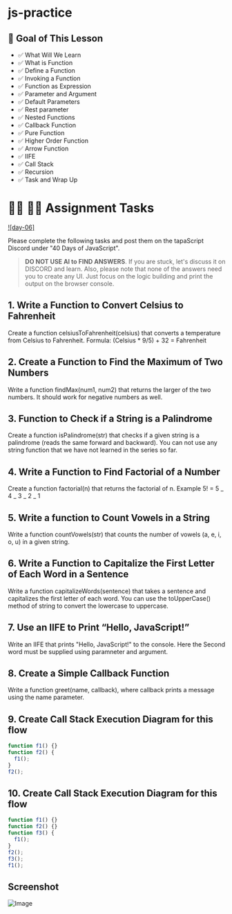 # js-practice

## **🎯 Goal of This Lesson**

- ✅ What Will We Learn
- ✅ What is Function
- ✅ Define a Function
- ✅ Invoking a Function
- ✅ Function as Expression
- ✅ Parameter and Argument
- ✅ Default Parameters
- ✅ Rest parameter
- ✅ Nested Functions
- ✅ Callback Function
- ✅ Pure Function
- ✅ Higher Order Function
- ✅ Arrow Function
- ✅ IIFE
- ✅ Call Stack
- ✅ Recursion
- ✅ Task and Wrap Up

# **👩‍💻 🧑‍💻 Assignment Tasks**

[![day-06]](https://youtu.be/6UJ9SyHvkJY 'Video')

Please complete the following tasks and post them on the tapaScript Discord under "40 Days of JavaScript".

> **DO NOT USE AI to FIND ANSWERS**. If you are stuck, let's discuss it on DISCORD and learn. Also, please note that none of the answers need you to create any UI. Just focus on the logic building and print the output on the browser console.

## 1. Write a Function to Convert Celsius to Fahrenheit

Create a function celsiusToFahrenheit(celsius) that converts a temperature from Celsius to Fahrenheit.
Formula: (Celsius \* 9/5) + 32 = Fahrenheit

## 2. Create a Function to Find the Maximum of Two Numbers

Write a function findMax(num1, num2) that returns the larger of the two numbers. It should work for negative numbers as well.

## 3. Function to Check if a String is a Palindrome

Create a function isPalindrome(str) that checks if a given string is a palindrome (reads the same forward and backward). You can not use any string function that we have not learned in the series so far.

## 4. Write a Function to Find Factorial of a Number

Create a function factorial(n) that returns the factorial of n.
Example 5! = 5 _ 4 _ 3 _ 2 _ 1

## 5. Write a function to Count Vowels in a String

Write a function countVowels(str) that counts the number of vowels (a, e, i, o, u) in a given string.

## 6. Write a Function to Capitalize the First Letter of Each Word in a Sentence

Write a function capitalizeWords(sentence) that takes a sentence and capitalizes the first letter of each word. You can use the toUpperCase() method of string to convert the lowercase to uppercase.

## 7. Use an IIFE to Print “Hello, JavaScript!”

Write an IIFE that prints "Hello, JavaScript!" to the console. Here the Second word must be supplied using paramneter and argument.

## 8. Create a Simple Callback Function

Write a function greet(name, callback), where callback prints a message using the name parameter.

## 9. Create Call Stack Execution Diagram for this flow

```js
function f1() {}
function f2() {
  f1();
}
f2();
```

## 10. Create Call Stack Execution Diagram for this flow

```js
function f1() {}
function f2() {}
function f3() {
  f1();
}
f2();
f3();
f1();
```

## Screenshot

![Image](https://github.com/user-attachments/assets/fdedb596-5e38-4fd0-9b43-99311b1aa086)
